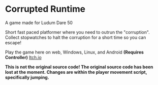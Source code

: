 # Corrupted Runtime
A game made for Ludum Dare 50

Short fast paced platformer where you need to outrun the "corruption".
Collect stopwatches to halt the corruption for a short time so you can escape!

Play the game here on web, Windows, Linux, and Android **(Requires Controller)** [Itch.io](https://hideyboi-dev.itch.io/corrupted-runtime)

**This is not the original source code! The original source code has been lost at the moment. Changes are within the player movement script, specifically jumping.**
